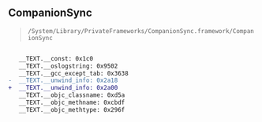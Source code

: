 ## CompanionSync

> `/System/Library/PrivateFrameworks/CompanionSync.framework/CompanionSync`

```diff

   __TEXT.__const: 0x1c0
   __TEXT.__oslogstring: 0x9502
   __TEXT.__gcc_except_tab: 0x3638
-  __TEXT.__unwind_info: 0x2a18
+  __TEXT.__unwind_info: 0x2a00
   __TEXT.__objc_classname: 0xd5a
   __TEXT.__objc_methname: 0xcbdf
   __TEXT.__objc_methtype: 0x296f

```
